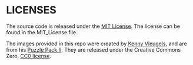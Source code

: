 LICENSES
========

The source code is released under the [MIT License](https://opensource.org/licenses/MIT). The license can be found in the MIT_License file.


The images provided in this repo were created by [Kenny Vleugels](http://kenney.nl/assets/), and are from his [Puzzle Pack II](http://kenney.nl/assets/puzzle-pack-2). They are released under the Creative Commons Zero, [CC0 license](https://creativecommons.org/publicdomain/zero/1.0/).
